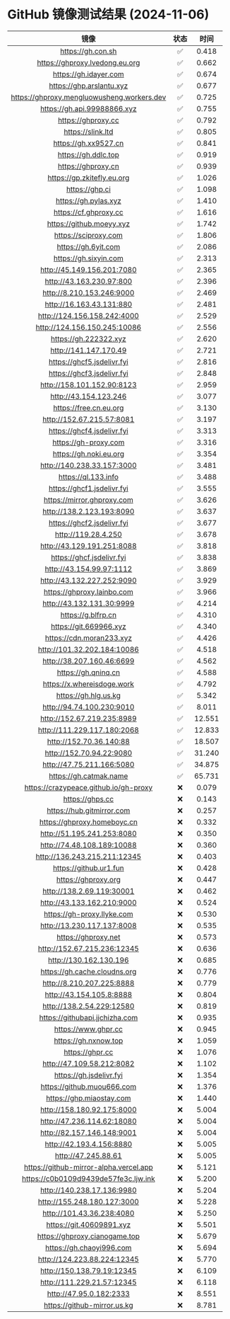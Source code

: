 # GitHub 镜像测试结果 (2024-11-06)

|  镜像  |  状态  |  时间  |
| :----: | :----: | :----: |
| https://gh.con.sh | ✅ | 0.418 |
| https://ghproxy.lvedong.eu.org | ✅ | 0.662 |
| https://gh.idayer.com | ✅ | 0.674 |
| https://ghp.arslantu.xyz | ✅ | 0.677 |
| https://ghproxy.mengluowusheng.workers.dev | ✅ | 0.725 |
| https://gh.api.99988866.xyz | ✅ | 0.755 |
| https://ghproxy.cc | ✅ | 0.792 |
| https://slink.ltd | ✅ | 0.805 |
| https://gh.xx9527.cn | ✅ | 0.841 |
| https://gh.ddlc.top | ✅ | 0.919 |
| https://ghproxy.cn | ✅ | 0.939 |
| https://gp.zkitefly.eu.org | ✅ | 1.026 |
| https://ghp.ci | ✅ | 1.098 |
| https://gh.pylas.xyz | ✅ | 1.410 |
| https://cf.ghproxy.cc | ✅ | 1.616 |
| https://github.moeyy.xyz | ✅ | 1.742 |
| https://sciproxy.com | ✅ | 1.806 |
| https://gh.6yit.com | ✅ | 2.086 |
| https://gh.sixyin.com | ✅ | 2.313 |
| http://45.149.156.201:7080 | ✅ | 2.365 |
| http://43.163.230.97:800 | ✅ | 2.396 |
| http://8.210.153.246:9000 | ✅ | 2.469 |
| http://16.163.43.131:880 | ✅ | 2.481 |
| http://124.156.158.242:4000 | ✅ | 2.529 |
| http://124.156.150.245:10086 | ✅ | 2.556 |
| https://gh.222322.xyz | ✅ | 2.620 |
| http://141.147.170.49 | ✅ | 2.721 |
| https://ghcf5.jsdelivr.fyi | ✅ | 2.816 |
| https://ghcf3.jsdelivr.fyi | ✅ | 2.848 |
| http://158.101.152.90:8123 | ✅ | 2.959 |
| http://43.154.123.246 | ✅ | 3.077 |
| https://free.cn.eu.org | ✅ | 3.130 |
| http://152.67.215.57:8081 | ✅ | 3.197 |
| https://ghcf4.jsdelivr.fyi | ✅ | 3.313 |
| https://gh-proxy.com | ✅ | 3.316 |
| https://gh.noki.eu.org | ✅ | 3.354 |
| http://140.238.33.157:3000 | ✅ | 3.481 |
| https://ql.133.info | ✅ | 3.488 |
| https://ghcf1.jsdelivr.fyi | ✅ | 3.555 |
| https://mirror.ghproxy.com | ✅ | 3.626 |
| http://138.2.123.193:8090 | ✅ | 3.637 |
| https://ghcf2.jsdelivr.fyi | ✅ | 3.677 |
| http://119.28.4.250 | ✅ | 3.678 |
| http://43.129.191.251:8088 | ✅ | 3.818 |
| https://ghcf.jsdelivr.fyi | ✅ | 3.838 |
| http://43.154.99.97:1112 | ✅ | 3.869 |
| http://43.132.227.252:9090 | ✅ | 3.929 |
| https://ghproxy.lainbo.com | ✅ | 3.966 |
| http://43.132.131.30:9999 | ✅ | 4.214 |
| https://g.blfrp.cn | ✅ | 4.310 |
| https://git.669966.xyz | ✅ | 4.340 |
| https://cdn.moran233.xyz | ✅ | 4.426 |
| http://101.32.202.184:10086 | ✅ | 4.518 |
| http://38.207.160.46:6699 | ✅ | 4.562 |
| https://gh.qninq.cn | ✅ | 4.588 |
| https://x.whereisdoge.work | ✅ | 4.792 |
| https://gh.hlg.us.kg | ✅ | 5.342 |
| http://94.74.100.230:9010 | ✅ | 8.011 |
| http://152.67.219.235:8989 | ✅ | 12.551 |
| http://111.229.117.180:2068 | ✅ | 12.833 |
| http://152.70.36.140:88 | ✅ | 18.507 |
| http://152.70.94.22:9080 | ✅ | 31.240 |
| http://47.75.211.166:5080 | ✅ | 34.875 |
| https://gh.catmak.name | ✅ | 65.731 |
| https://crazypeace.github.io/gh-proxy | ❌ | 0.079 |
| https://ghps.cc | ❌ | 0.143 |
| https://hub.gitmirror.com | ❌ | 0.257 |
| https://ghproxy.homeboyc.cn | ❌ | 0.332 |
| http://51.195.241.253:8080 | ❌ | 0.350 |
| http://74.48.108.189:10088 | ❌ | 0.360 |
| http://136.243.215.211:12345 | ❌ | 0.403 |
| https://github.ur1.fun | ❌ | 0.428 |
| https://ghproxy.org | ❌ | 0.447 |
| http://138.2.69.119:30001 | ❌ | 0.462 |
| http://43.133.162.210:9000 | ❌ | 0.524 |
| https://gh-proxy.llyke.com | ❌ | 0.530 |
| http://13.230.117.137:8008 | ❌ | 0.535 |
| https://ghproxy.net | ❌ | 0.573 |
| http://152.67.215.236:12345 | ❌ | 0.636 |
| http://130.162.130.196 | ❌ | 0.685 |
| https://gh.cache.cloudns.org | ❌ | 0.776 |
| http://8.210.207.225:8888 | ❌ | 0.779 |
| http://43.154.105.8:8888 | ❌ | 0.804 |
| http://138.2.54.229:12580 | ❌ | 0.819 |
| https://githubapi.jjchizha.com | ❌ | 0.935 |
| https://www.ghpr.cc | ❌ | 0.945 |
| https://gh.nxnow.top | ❌ | 1.059 |
| https://ghpr.cc | ❌ | 1.076 |
| http://47.109.58.212:8082 | ❌ | 1.102 |
| https://gh.jsdelivr.fyi | ❌ | 1.354 |
| https://github.muou666.com | ❌ | 1.376 |
| https://ghp.miaostay.com | ❌ | 1.440 |
| http://158.180.92.175:8000 | ❌ | 5.004 |
| http://47.236.114.62:18080 | ❌ | 5.004 |
| http://82.157.146.148:9001 | ❌ | 5.004 |
| http://42.193.4.156:8880 | ❌ | 5.005 |
| http://47.245.88.61 | ❌ | 5.005 |
| https://github-mirror-alpha.vercel.app | ❌ | 5.121 |
| https://c0b0109d9439de57fe3c.ljw.ink | ❌ | 5.200 |
| http://140.238.17.136:9980 | ❌ | 5.204 |
| http://155.248.180.127:3000 | ❌ | 5.228 |
| http://101.43.36.238:4080 | ❌ | 5.250 |
| https://git.40609891.xyz | ❌ | 5.501 |
| https://ghproxy.cianogame.top | ❌ | 5.679 |
| https://gh.chaoyi996.com | ❌ | 5.694 |
| http://124.223.88.224:12345 | ❌ | 5.770 |
| http://150.138.79.19:12345 | ❌ | 6.109 |
| http://111.229.21.57:12345 | ❌ | 6.118 |
| http://47.95.0.182:2333 | ❌ | 8.551 |
| https://github-mirror.us.kg | ❌ | 8.781 |
